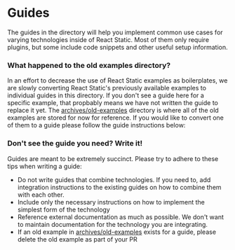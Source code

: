 # Guides

The guides in the directory will help you implement common use cases for varying technologies inside of React Static. Most of them only require plugins, but some include code snippets and other useful setup information.

### What happened to the old examples directory?

In an effort to decrease the use of React Static examples as boilerplates, we are slowly converting React Static's previously available examples to individual guides in this directory. If you don't see a guide here for a specific example, that propbably means we have not written the guide to replace it yet. The [archives/old-examples](/archives/old-examples) directory is where all of the old examples are stored for now for reference. If you would like to convert one of them to a guide please follow the guide instructions below:

### Don't see the guide you need? Write it!

Guides are meant to be extremely succinct. Please try to adhere to these tips when writing a guide:

- Do not write guides that combine technologies. If you need to, add integration instructions to the existing guides on how to combine them with each other.
- Include only the necessary instructions on how to implement the simplest form of the technology
- Reference external documentation as much as possible. We don't want to maintain documentation for the technology you are integrating.
- If an old example in [archives/old-examples](/archives/old-examples) exists for a guide, please delete the old example as part of your PR
